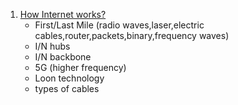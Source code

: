 1. [How Internet works?](https://www.youtube.com/watch?v=TNQsmPf24go&t=8s) <br>
    - First/Last Mile (radio waves,laser,electric cables,router,packets,binary,frequency waves)
    - I/N hubs
    - I/N backbone
    - 5G (higher frequency)
    - Loon technology
    - types of cables
      <br>
      
